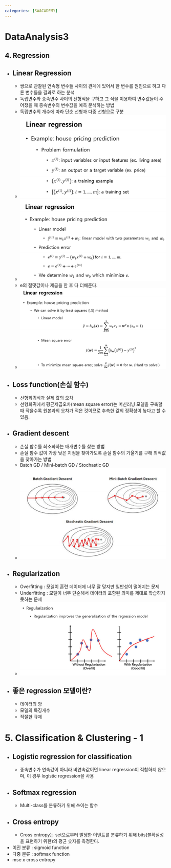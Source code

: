 ```yaml
---
categories: [SWACADEMY]
---
```


# DataAnalysis3

## 4. Regression

- ## Linear Regression
  - 쌍으로 관찰된 연속형 변수들 사이의 관계에 있어서 한 변수를 원인으로 하고 다른 변수들을 결과로 하는 분석
  - 독립변수와 종속변수 사이의 선형식을 구하고 그 식을 이용하여 변수값들이 주어졌을 때 종속변수의 변수값을 예측 분석하는 방법
  - 독립변수의 개수에 따라 단순 선형과 다중 선형으로 구분
  - ![1](/assets/images/2023/01/05/1.png)
  - ![2](/assets/images/2023/01/05/2.png)
  - e의 절댓값이나 제곱을 한 후 다 더해준다.
  - ![3](/assets/images/2023/01/05/3.png)
- ## Loss function(손실 함수)
  - 선형회귀식과 실제 값의 오차
  - 선형회귀에서 평균제곱오차(mean square error)는 머신러닝 모델을 구축할 때 작을수록 원본과의 오차가 적은 것이므로 추측한 값의 정확성이 높다고 할 수 있음.
- ## Gradient descent
  - 손실 함수를 최소화하는 매개변수를 찾는 방법
  - 손실 함수 값이 가장 낮은 지점을 찾아가도록 손실 함수의 기울기를 구해 최적값을 찾아가는 방법
  - Batch GD / Mini-batch GD / Stochastic GD
  - ![4](/assets/images/2023/01/05/4.png)
- ## Regularization
  - Overfitting : 모델이 훈련 데이터에 너무 잘 맞지만 일반성이 떨어지는 문제
  - Underfitting : 모델이 너무 단순해서 데이터의 포함된 의미를 제대로 학습하지 못하는 문제
  - ![5](/assets/images/2023/01/05/5.png)
- ## 좋은 regression 모델이란?
  - 데이터의 양
  - 모델의 특징개수
  - 적절한 규제

# 5. Classification & Clustering - 1

- ## Logistic regression for classification
  - 종속변수가 연속값이 아니라 비연속값이면 linear regression이 적합하지 않으며, 이 경우 logistic regression을 사용
- ## Softmax regression
  - Multi-class를 분류하기 위해 쓰이는 함수
- ## Cross entropy
  - Cross entropy는 set으로부터 발생한 이벤트를 분류하기 위해 bits(불확실성을 표현하기 위한)의 평균 숫자를 측정한다.
- 이진 분류 : sigmoid function
- 다중 분류 : softmax function
- mse x cross entropy
